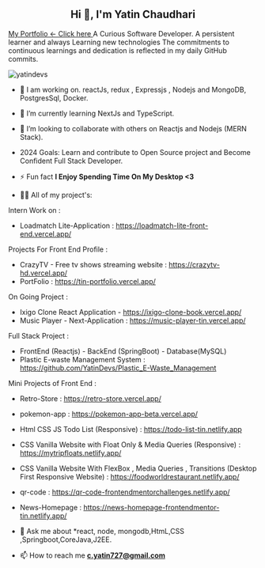 <h2 align="center"> Hi 👋, I'm Yatin Chaudhari</h2> <a target="_blank" href="https://tin-portfolio.vercel.app/">My Portfolio <- Click here </a>
A Curious Software Developer.
A persistent learner and always Learning new technologies
The commitments to continuous learnings and dedication is reflected in my daily GitHub commits. 


<p align="left">
   <img src="https://komarev.com/ghpvc/?username=yatindevs&label=Profile%20views&color=0e75b6&style=flat" alt="yatindevs"/> 
</p>

- 🔭 I am working on. reactJs, redux , Expressjs , Nodejs and MongoDB, PostgresSql, Docker.
- 🌱 I’m currently learning NextJs and TypeScript.
- 👯 I’m looking to collaborate with others on Reactjs and Nodejs (MERN Stack).
- 2024 Goals: Learn and contribute to Open Source project and Become Confident Full Stack Developer.

- ⚡ Fun fact **I Enjoy Spending Time On My Desktop <3**

- 👨‍💻 All of my project's:

Intern Work on :
- Loadmatch Lite-Application : https://loadmatch-lite-front-end.vercel.app/
             
Projects For Front End Profile :
- CrazyTV - Free tv shows streaming website : https://crazytv-hd.vercel.app/
- PortFolio : https://tin-portfolio.vercel.app/

On Going Project :
- Ixigo Clone React Application - https://ixigo-clone-book.vercel.app/
- Music Player - Next-Application :  https://music-player-tin.vercel.app/
      
Full Stack Project :
- FrontEnd (Reactjs) - BackEnd (SpringBoot) - Database(MySQL)
- Plastic E-waste Management System :  https://github.com/YatinDevs/Plastic_E-Waste_Management
 
Mini Projects of Front End :
- Retro-Store : https://retro-store.vercel.app/
- pokemon-app : https://pokemon-app-beta.vercel.app/
- Html CSS JS Todo List (Responsive) : https://todo-list-tin.netlify.app
- CSS Vanilla Website with Float Only & Media Queries (Responsive) : https://mytripfloats.netlify.app/
- CSS Vanilla Website With FlexBox , Media Queries , Transitions (Desktop First Responsive Website) : https://foodworldrestaurant.netlify.app/
- qr-code :  https://qr-code-frontendmentorchallenges.netlify.app/
- News-Homepage :  https://news-homepage-frontendmentor-tin.netlify.app/
       
 
- 💬 Ask me about *react, node, mongodb,HtmL,CSS ,Springboot,CoreJava,J2EE.

- 📫 How to reach me **c.yatin727@gmail.com**


